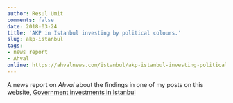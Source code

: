 ```yaml
---
author: Resul Umit
comments: false
date: 2018-03-24
title: 'AKP in Istanbul investing by political colours.'
slug: akp-istanbul
tags:
- news report
- Ahval
online: https://ahvalnews.com/istanbul/akp-istanbul-investing-political-colours-scholar
---
```


A news report on _Ahval_ about the findings in one of my posts on this website, [Government investments in Istanbul](http://resulumit.com/blog/public-investments-in-istanbul/)

